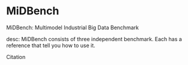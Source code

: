 # MiDBench

MiDBench: Multimodel Industrial Big Data Benchmark

desc:
MiDBench consists of three independent benchmark. Each has a reference that tell you how to use it. 

Citation



